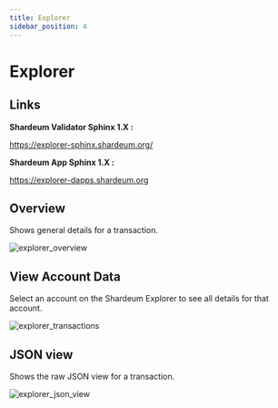 ```yaml
---
title: Explorer
sidebar_position: 4
---
```


# Explorer

## Links

**Shardeum Validator Sphinx 1.X :**

https://explorer-sphinx.shardeum.org/

**Shardeum App Sphinx 1.X :**

https://explorer-dapps.shardeum.org



## Overview

Shows general details for a transaction.

![explorer_overview](/img/explorer/explorerMain.png)


## View Account Data

Select an account on the Shardeum Explorer to see all details for that account.

![explorer_transactions](/img/explorer/transactions1.png)


## JSON view

Shows the raw JSON view for a transaction.

![explorer_json_view](/img/explorer/jsonview.png)
